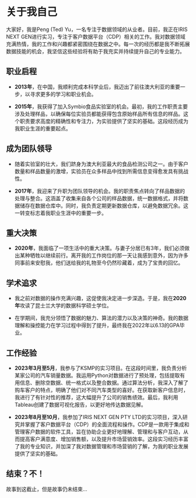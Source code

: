 # 关于我自己

大家好，我是Peng (Ted) Yu，一名专注于数据领域的从业者。目前，我正在IRIS NEXT GEN进行实习，专注于客户数据平台（CDP）相关的工作。我对数据领域充满热情，我的工作和兴趣都紧密围绕在数据之中。每一次的经历都是我不断拓展数据技能的机会，我坚信这些经验将有助于我充实并持续提升自己的专业能力。

## 职业启程

- **2013年**，在中国，我顺利完成本科学业后，我迈出了前往澳大利亚的重要一步，以寻求更多的学习和职业机会。

- **2015年**，我获得了加入Symbio食品实验室的机会。最初，我的工作职责主要涉及处理样品，以确保每位实验员都能获得包含原始样品所有信息的样品。这个职责要求高度的精确性和专注力，为实验提供了坚实的基础。这段经历成为我职业生涯的重要起点。

## 成为团队领导

- 随着实验室的壮大，我们跻身为澳大利亚最大的食品检测公司之一。由于客户数量和样品数量的激增，实验员在众多样品中找到所需信息变得愈发具有挑战性。

- **2017年**，我迎来了升职为团队领导的机会。我的职责焦点转向了样品数据的处理与整合。这涵盖了收集来自各个公司的样品数据，统一数据格式，并将数据储存在数据仓库中。同时，我负责定期更新数据仓库，以避免数据冗余。这一转变标志着我职业生涯中的重要一步。

## 重大决策

- **2020年**，我面临了一项生活中的重大决策。与妻子分居已有3年，我们必须做出某种牺牲以继续前行。离开我的工作岗位的那一天让我感到意外，因为许多同事前来安慰我，他们送给我的礼物至今仍然珍藏着，成为了宝贵的回忆。

## 学术追求

- 我之前对数据的操作充满兴趣，这促使我决定进一步深造。于是，我在**2020年**攻读了昆士兰大学的数据科学硕士学位。

- 在学期间，我充分领悟了数据的魅力、算法的潜力以及决策的神奇。我的数据理解和操控能力在学习过程中得到了提升，最终我在2022年以6.13的GPA毕业。

## 工作经验

- **2023年3月至5月**，我参与了KSMP的实习项目。在这段时间里，我负责分析某家公司的汽车销量数据。我运用Python对数据进行了预处理，包括提取有用信息、删除空数据、统一格式以及整合数据。通过算法分析，我深入了解了购车客户的特点，明确了他们对不同汽车类型的喜好。在获取新客户信息时，我进行了有针对性的推荐，这大幅提升了公司的销售绩效。最后，我利用Tableau创建了数据可视化报告，以更好地传达数据见解。

- **2023年8月至10月**，我参加了IRIS NEXT GEN PTY LTD的实习项目，深入研究并掌握了客户数据平台（CDP）的全面流程和操作。CDP是一款用于集成和管理客户数据的软件工具，旨在协助企业更好地理解、管理和与客户互动，从而提高客户满意度、增加销售额，以及提升市场营销效率。这段实习经历丰富了我的专业知识，并加深了我对数据管理和市场营销的了解，为我的职业发展提供了坚实的基础。

## 结束？不！

故事到这截止，但是故事仍未结束…
